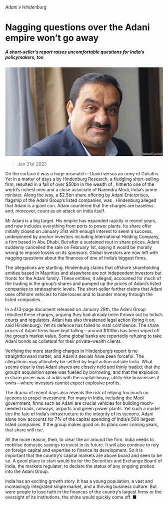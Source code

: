 ###### Adani v Hindenburg

# Nagging questions over the Adani empire won’t go away 

##### A short-seller’s report raises uncomfortable questions for India’s policymakers, too 

![image](images/20230204_LDP002.jpg) 

> Jan 31st 2023 

On the surface it was a huge mismatch—David versus an army of Goliaths. Yet in a matter of days a  by Hindenburg Research, a fledgling short-selling firm, resulted in a fall of over $50bn in the wealth of , hitherto one of the world’s richest men and a close associate of Narendra Modi, India’s prime minister. Along the way, a $2.5bn share offering by Adani Enterprises, flagship of the Adani Group’s listed companies, was . Hindenburg alleged that Adani is a giant con. Adani countered that the charges are baseless and, moreover, count as an attack on India itself. 

Mr Adani is a big target. His empire has expanded rapidly in recent years, and now includes everything from ports to power plants. Its share offer initially closed on January 31st with enough interest to seem a success, underpinned by anchor investors including International Holding Company, a firm based in Abu Dhabi. But after a sustained rout in share prices, Adani suddenly cancelled the sale on February 1st, saying it would be morally wrong to impose losses on its sponsors. Global investors are now left with nagging questions about the finances of one of India’s biggest firms.

The allegations are startling. Hindenburg claims that offshore shareholding entities based in Mauritius and elsewhere are not independent investors but fronts for the Adani family. These entities, it alleged, accounted for much of the trading in the group’s shares and pumped up the prices of Adani’s listed companies to stratospheric levels. The short-seller further claims that Adani uses offshore vehicles to hide losses and to launder money through the listed companies.

In a 413-page document released on January 29th, the Adani Group rebutted these charges, arguing they had already been thrown out by India’s courts and regulators. Adani has also threatened legal action (bring it on, said Hindenburg). Yet its defence has failed to instil confidence. The share prices of Adani firms have kept falling—around $100bn has been wiped off the group’s market value. Some global banks are reportedly refusing to take Adani bonds as collateral for their private-wealth clients. 

Verifying the more startling charges in Hindenburg’s report is no straightforward matter, and Adani’s denials have been forceful. The allegations may ultimately be settled by legal action outside India. What seems clear is that Adani shares are closely held and thinly traded; that the group’s acquisition spree was fuelled by borrowing; and that the explosion in share prices was at odds with the capital-heavy, utility-like businesses it owns—where investors cannot expect explosive profits.

The drama of recent days also reveals the risk of relying too much on tycoons to propel investment. For many in India, including the Modi government, firms such as Adani are crucial vehicles for building much-needed roads, railways, airports and green power plants. Yet such a model ties the fate of India’s infrastructure to the integrity of its tycoons. Adani alone now accounts for 7% of the capital spending of India’s 500 largest listed companies. If the group makes good on its plans over coming years, that share will rise. 

All the more reason, then, to clear the air around the firm. India needs to mobilise domestic savings to invest in its future. It will also continue to rely on foreign capital and expertise to finance its development. So it is important that the country’s capital markets are above board and seen to be so. A good place to start would be for the Securities and Exchange Board of India, the markets regulator, to declare the status of any ongoing probes into the Adani Group. 

India has an exciting growth story. It has a young population, a vast and increasingly integrated single market, and a thriving business culture. But were people to lose faith in the finances of the country’s largest firms or the oversight of its institutions, the shine would quickly come off. ■


